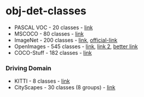 # obj-det-classes

- PASCAL VOC - 20 classes - [link](https://github.com/NVIDIA/DIGITS/blob/master/examples/semantic-segmentation/pascal-voc-classes.txt)
- MSCOCO - 80 classes - [link](https://github.com/amikelive/coco-labels/blob/master/coco-labels-2014_2017.txt)
- ImageNet - 200 classes - [link](https://github.com/salman-h-khan/ZSD_Release/blob/master/ImageNet2017/cls_names.txt), [official-link](website.down)
- OpenImages - 545 classes - [link](https://storage.googleapis.com/openimages/web/download.html), [link 2](https://storage.googleapis.com/openimages/2017_11/classes_2017_11.tar.gz), [better link](coming.soon)
- COCO-Stuff - 182 classes - [link](https://github.com/nightrome/cocostuff/blob/master/labels.txt)

### Driving Domain

- KITTI - 8 classes - [link](https://github.com/utiasSTARS/pykitti/blob/3661c441026f84519ded0bbfd7db5592d6e20b41/pykitti/tracking.py#L223)
- CityScapes - 30 classes (8 groups) - [link](https://www.cityscapes-dataset.com/dataset-overview/)
